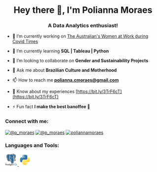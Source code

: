 <h1 align="center">Hey there 👋, I'm Polianna Moraes</h1>
<h3 align="center">A Data Analytics enthusiast!</h3>

- 🔭 I’m currently working on [The Australian's Women at Work during Covid Times](https://public.tableau.com/app/profile/polianna.cristina.moraes/viz/The_Australian_Women_Covid_Work_Polianna_Moraes/TheAustralianWomenLabourForce)

- 🌱 I’m currently learning **SQL | Tableau | Python**

- 👯 I’m looking to collaborate on **Gender and Sustainability Projects**

- 💬 Ask me about **Brazilian Culture and Motherhood**

- 📫 How to reach me **polianna.cmoraes@gmail.com**

- 📄 Know about my experiences [https://bit.ly/3TrF6cT](https://bit.ly/3TrF6cT)

- ⚡ Fun fact **I make the best banoffee 🥧**

<h3 align="left">Connect with me:</h3>
<p align="left">
<a href="https://codepen.io/@p_moraes" target="blank"><img align="center" src="https://raw.githubusercontent.com/rahuldkjain/github-profile-readme-generator/master/src/images/icons/Social/codepen.svg" alt="@p_moraes" height="30" width="40" /></a>
<a href="https://twitter.com/@p_moraes" target="blank"><img align="center" src="https://raw.githubusercontent.com/rahuldkjain/github-profile-readme-generator/master/src/images/icons/Social/twitter.svg" alt="@p_moraes" height="30" width="40" /></a>
<a href="https://linkedin.com/in/poliannamoraes" target="blank"><img align="center" src="https://raw.githubusercontent.com/rahuldkjain/github-profile-readme-generator/master/src/images/icons/Social/linked-in-alt.svg" alt="poliannamoraes" height="30" width="40" /></a>
</p>

<h3 align="left">Languages and Tools:</h3>
<p align="left"> <a href="https://www.postgresql.org" target="_blank" rel="noreferrer"> <img src="https://raw.githubusercontent.com/devicons/devicon/master/icons/postgresql/postgresql-original-wordmark.svg" alt="postgresql" width="40" height="40"/> </a> <a href="https://www.python.org" target="_blank" rel="noreferrer"> <img src="https://raw.githubusercontent.com/devicons/devicon/master/icons/python/python-original.svg" alt="python" width="40" height="40"/> </a> </p>
